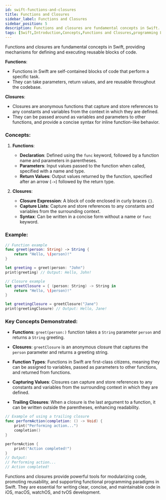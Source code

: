 ```yaml
---
id: swift-functions-and-closures
title: Functions and Closures
sidebar_label: Functions and Closures
sidebar_position: 5
description: Functions and closures are fundamental concepts in Swift. 
tags: [Swift,Introduction,Concepts,Functions and Closures,programming Language]
---
```


Functions and closures are fundamental concepts in Swift, providing mechanisms for defining and executing reusable blocks of code.

**Functions**:
- Functions in Swift are self-contained blocks of code that perform a specific task.
- They can take parameters, return values, and are reusable throughout the codebase.

**Closures**:
- Closures are anonymous functions that capture and store references to any constants and variables from the context in which they are defined.
- They can be passed around as variables and parameters to other functions, and provide a concise syntax for inline function-like behavior.

### Concepts:

1. **Functions**:
   - **Declaration**: Defined using the `func` keyword, followed by a function name and parameters in parentheses.
   - **Parameters**: Input values passed to the function when called, specified with a name and type.
   - **Return Values**: Output values returned by the function, specified after an arrow (`->`) followed by the return type.

2. **Closures**:
   - **Closure Expression**: A block of code enclosed in curly braces `{}`.
   - **Capture Lists**: Capture and store references to any constants and variables from the surrounding context.
   - **Syntax**: Can be written in a concise form without a name or `func` keyword.

### Example:

```swift
// Function example
func greet(person: String) -> String {
    return "Hello, \(person)!"
}

let greeting = greet(person: "John")
print(greeting) // Output: Hello, John!

// Closure example
let greetClosure = { (person: String) -> String in
    return "Hello, \(person)!"
}

let greetingClosure = greetClosure("Jane")
print(greetingClosure) // Output: Hello, Jane!
```

### Key Concepts Demonstrated:

- **Functions**: `greet(person:)` function takes a `String` parameter `person` and returns a `String` greeting.
- **Closures**: `greetClosure` is an anonymous closure that captures the `person` parameter and returns a greeting string.
 

- **Function Types**: Functions in Swift are first-class citizens, meaning they can be assigned to variables, passed as parameters to other functions, and returned from functions.
  
- **Capturing Values**: Closures can capture and store references to any constants and variables from the surrounding context in which they are defined.

- **Trailing Closures**: When a closure is the last argument to a function, it can be written outside the parentheses, enhancing readability.

```swift
// Example of using a trailing closure
func performAction(completion: () -> Void) {
    print("Performing action...")
    completion()
}

performAction {
    print("Action completed!")
}
// Output:
// Performing action...
// Action completed!
```

Functions and closures provide powerful tools for modularizing code, promoting reusability, and supporting functional programming paradigms in Swift. They are essential for writing clear, concise, and maintainable code in iOS, macOS, watchOS, and tvOS development.